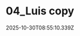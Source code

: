---
title: "04_Luis copy"
description: ""
image: "/uploads/photos/1761814510336-04_Luis_copy.webp"
thumbnail: "/uploads/photos/1761814510336-04_Luis_copy-thumb.webp"
width: 6000
height: 4000
featured: true
date: 2025-10-30T08:55:10.339Z
order: 0
---